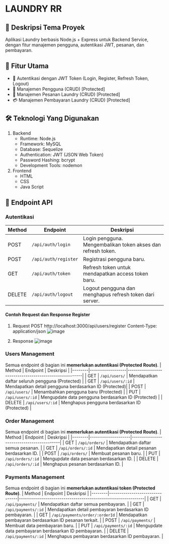 # LAUNDRY RR
## 📝 Deskripsi Tema Proyek
Aplikasi Laundry berbasis Node.js + Express untuk Backend Service, dengan fitur manajemen pengguna, autentikasi JWT, pesanan, dan pembayaran.

## 🚀 Fitur Utama
- 🔑 Autentikasi dengan JWT Token (Login, Register, Refresh Token, Logout)
- 👤 Manajemen Pengguna (CRUD) [Protected]
- 🧺 Manajemen Pesanan Laundry (CRUD) [Protected]
- 💳 Manajemen Pembayaran Laundry (CRUD) [Protected]

## 🛠️ Teknologi Yang Digunakan
1. Backend
   - Runtime: Node.js
   - Framework: MySQL
   - Database: Sequelize
   - Authentication: JWT (JSON Web Token)
   - Password Hashing: bcrypt
   - Development Tools: nodemon
3. Frontend
   - HTML
   - CSS
   - Java Script

## 🔑 Endpoint API
### Autentikasi
| Method | Endpoint            | Deskripsi                                                              |
|--------|---------------------|------------------------------------------------------------------------|
| POST   | `/api/auth/login`   | Login pengguna. Mengembalikan token akses dan refresh token.            |
| POST   | `/api/auth/register`| Registrasi pengguna baru.                                              |
| GET    | `/api/auth/token`   | Refresh token untuk mendapatkan access token baru.                     |
| DELETE | `/api/auth/logout`  | Logout pengguna dan menghapus refresh token dari server.               |
#### Contoh Request dan Response Register
1. Request
   POST http://localhost:3000/api/users/register
   Content-Type: application/json
   ![image](https://github.com/user-attachments/assets/6fb23fee-ab3f-4be5-8f25-301ea89fbfe3)

3. Response
   ![image](https://github.com/user-attachments/assets/832a4842-74ea-42cf-b1d0-3b969739412f)




### Users Management
Semua endpoint di bagian ini **memerlukan autentikasi (Protected Route)**.
| Method | Endpoint         | Deskripsi                                              |
|--------|------------------|-------------------------------------------------------|
| GET    | `/api/users/`    | Mendapatkan daftar seluruh pengguna (Protected)       |
| GET    | `/api/users/:id` | Mendapatkan detail pengguna berdasarkan ID (Protected)|
| POST   | `/api/users/`    | Menambahkan pengguna baru (Protected)                 |
| PUT    | `/api/users/:id` | Mengupdate data pengguna berdasarkan ID (Protected)   |
| DELETE | `/api/users/:id` | Menghapus pengguna berdasarkan ID (Protected)         |

### Order Management
Semua endpoint di bagian ini **memerlukan autentikasi (Protected Route)**.
| Method | Endpoint           | Deskripsi                                |
|--------|--------------------|------------------------------------------|
| GET    | `/api/orders/`     | Mendapatkan daftar semua pesanan.       |
| GET    | `/api/orders/:id`  | Mendapatkan detail pesanan berdasarkan ID. |
| POST   | `/api/orders/`     | Membuat pesanan baru.                   |
| PUT    | `/api/orders/:id`  | Mengupdate data pesanan berdasarkan ID. |
| DELETE | `/api/orders/:id`  | Menghapus pesanan berdasarkan ID.       |

### Payments Management
Semua endpoint di bagian ini **memerlukan autentikasi token (Protected Route)**.
| Method | Endpoint                       | Deskripsi                                                     |
|--------|--------------------------------|--------------------------------------------------------------|
| GET    | `/api/payments/`               | Mendapatkan daftar semua pembayaran.                         |
| GET    | `/api/payments/:id`            | Mendapatkan detail pembayaran berdasarkan ID pembayaran.     |
| GET    | `/api/payments/order/:orderId` | Mendapatkan pembayaran berdasarkan ID pesanan terkait.       |
| POST   | `/api/payments/`               | Membuat data pembayaran baru.                                |
| PUT    | `/api/payments/:id`            | Mengupdate data pembayaran berdasarkan ID pembayaran.        |
| DELETE | `/api/payments/:id`            | Menghapus pembayaran berdasarkan ID pembayaran.              |
